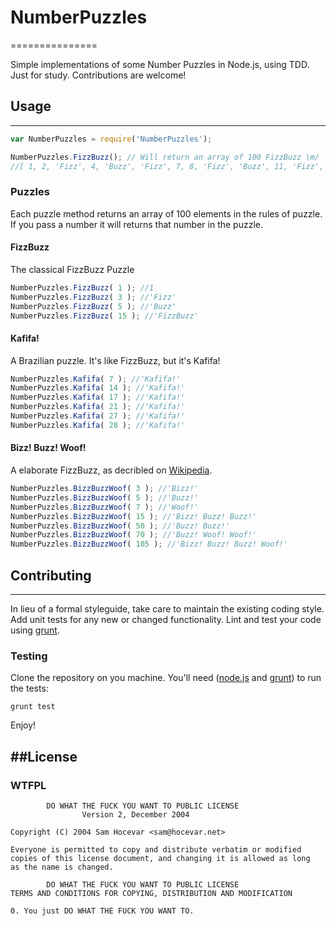 # NumberPuzzles
===============

Simple implementations of some Number Puzzles in Node.js, using TDD. Just for study. Contributions are welcome!


## Usage
---------------
```javascript
var NumberPuzzles = require('NumberPuzzles');

NumberPuzzles.FizzBuzz(); // Will return an array of 100 FizzBuzz \m/
//[ 1, 2, 'Fizz', 4, 'Buzz', 'Fizz', 7, 8, 'Fizz', 'Buzz', 11, 'Fizz', 13, 14, 'FizzBuzz', 16, ... , 98, 'Fizz', 'Buzz' ]
```
### Puzzles

Each puzzle method returns an array of 100 elements in the rules of puzzle. If you pass a number it will returns that number in the puzzle.

#### FizzBuzz
The classical FizzBuzz Puzzle

```javascript
NumberPuzzles.FizzBuzz( 1 ); //1
NumberPuzzles.FizzBuzz( 3 ); //'Fizz'
NumberPuzzles.FizzBuzz( 5 ); //'Buzz'
NumberPuzzles.FizzBuzz( 15 ); //'FizzBuzz'
```

#### Kafifa!
A Brazilian puzzle. It's like FizzBuzz, but it's Kafifa!

```javascript
NumberPuzzles.Kafifa( 7 ); //'Kafifa!'
NumberPuzzles.Kafifa( 14 ); //'Kafifa!'
NumberPuzzles.Kafifa( 17 ); //'Kafifa!'
NumberPuzzles.Kafifa( 21 ); //'Kafifa!'
NumberPuzzles.Kafifa( 27 ); //'Kafifa!'
NumberPuzzles.Kafifa( 28 ); //'Kafifa!'
```

#### Bizz! Buzz! Woof!
A elaborate FizzBuzz, as decribled on [Wikipedia](http://en.wikipedia.org/wiki/Bizz_buzz#Bizz_Buzz_Woof).

```javascript
NumberPuzzles.BizzBuzzWoof( 3 ); //'Bizz!'
NumberPuzzles.BizzBuzzWoof( 5 ); //'Buzz!'
NumberPuzzles.BizzBuzzWoof( 7 ); //'Woof!'
NumberPuzzles.BizzBuzzWoof( 15 ); //'Bizz! Buzz! Buzz!'
NumberPuzzles.BizzBuzzWoof( 50 ); //'Buzz! Buzz!'
NumberPuzzles.BizzBuzzWoof( 70 ); //'Buzz! Woof! Woof!'
NumberPuzzles.BizzBuzzWoof( 105 ); //'Bizz! Buzz! Buzz! Woof!'
```

## Contributing
---------------
In lieu of a formal styleguide, take care to maintain the existing coding style. Add unit tests for any new or changed functionality. Lint and test your code using [grunt](https://github.com/cowboy/grunt).

### Testing
Clone the repository on you machine. You'll need ([node.js](http://nodejs.org/) and [grunt](https://github.com/cowboy/grunt)) to run the tests:

```
grunt test
```

Enjoy!

##License
---------------
### WTFPL
            DO WHAT THE FUCK YOU WANT TO PUBLIC LICENSE
                    Version 2, December 2004

	Copyright (C) 2004 Sam Hocevar <sam@hocevar.net>

	Everyone is permitted to copy and distribute verbatim or modified
	copies of this license document, and changing it is allowed as long
	as the name is changed.

            DO WHAT THE FUCK YOU WANT TO PUBLIC LICENSE
	TERMS AND CONDITIONS FOR COPYING, DISTRIBUTION AND MODIFICATION

	0. You just DO WHAT THE FUCK YOU WANT TO.
